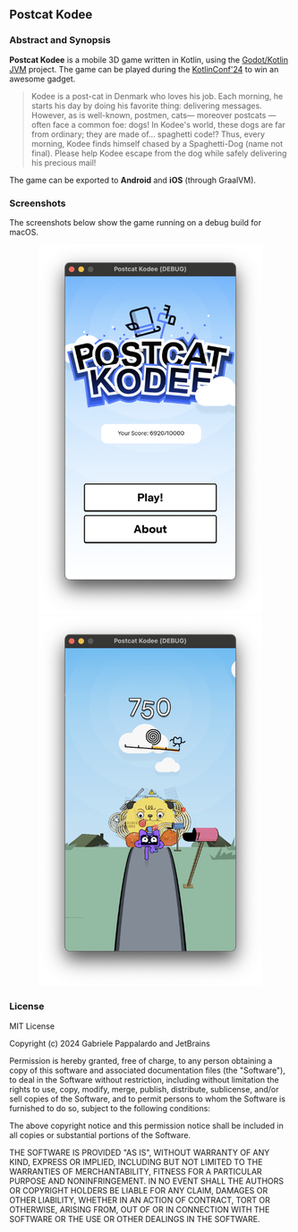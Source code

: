 ## Postcat Kodee

### Abstract and Synopsis

**Postcat Kodee** is a mobile 3D game written in Kotlin, using the [Godot/Kotlin JVM](https://godot-kotl.in/en/latest/) project.
The game can be played during the [KotlinConf'24](https://kotlinconf.com) to win an awesome gadget.

> Kodee is a post-cat in Denmark who loves his job. Each morning, he starts his day by doing his favorite thing: delivering messages. However, as is well-known, postmen, cats— moreover postcats —often face a common foe: dogs! In Kodee's world, these dogs are far from ordinary; they are made of... spaghetti code!? Thus, every morning, Kodee finds himself chased by a Spaghetti-Dog (name not final). Please help Kodee escape from the dog while safely delivering his precious mail!

The game can be exported to **Android** and **iOS** (through GraalVM).

### Screenshots

The screenshots below show the game running on a debug build for macOS.

<p align="center">
  <img src="web/screen1.png" alt="Title Scene: the game's logo is shown" width="400" />
  <img src="web/screen2.png" alt="Game Scene: Kodee is running away from the spaghetti-dog" width="400" />
</p>

### License

MIT License

Copyright (c) 2024 Gabriele Pappalardo and JetBrains

Permission is hereby granted, free of charge, to any person obtaining a copy
of this software and associated documentation files (the "Software"), to deal
in the Software without restriction, including without limitation the rights
to use, copy, modify, merge, publish, distribute, sublicense, and/or sell
copies of the Software, and to permit persons to whom the Software is
furnished to do so, subject to the following conditions:

The above copyright notice and this permission notice shall be included in all
copies or substantial portions of the Software.

THE SOFTWARE IS PROVIDED "AS IS", WITHOUT WARRANTY OF ANY KIND, EXPRESS OR
IMPLIED, INCLUDING BUT NOT LIMITED TO THE WARRANTIES OF MERCHANTABILITY,
FITNESS FOR A PARTICULAR PURPOSE AND NONINFRINGEMENT. IN NO EVENT SHALL THE
AUTHORS OR COPYRIGHT HOLDERS BE LIABLE FOR ANY CLAIM, DAMAGES OR OTHER
LIABILITY, WHETHER IN AN ACTION OF CONTRACT, TORT OR OTHERWISE, ARISING FROM,
OUT OF OR IN CONNECTION WITH THE SOFTWARE OR THE USE OR OTHER DEALINGS IN THE
SOFTWARE.
